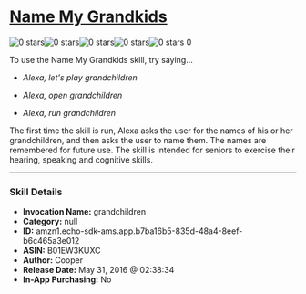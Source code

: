 # [Name My Grandkids](http://alexa.amazon.com/#skills/amzn1.echo-sdk-ams.app.b7ba16b5-835d-48a4-8eef-b6c465a3e012)
![0 stars](../../images/ic_star_border_black_18dp_1x.png)![0 stars](../../images/ic_star_border_black_18dp_1x.png)![0 stars](../../images/ic_star_border_black_18dp_1x.png)![0 stars](../../images/ic_star_border_black_18dp_1x.png)![0 stars](../../images/ic_star_border_black_18dp_1x.png) 0

To use the Name My Grandkids skill, try saying...

* *Alexa, let's play grandchildren*

* *Alexa, open grandchildren*

* *Alexa, run grandchildren*

The first time the skill is run, Alexa asks the user for the names of his or her grandchildren, and then asks the user to name them.  The names are remembered for future use.  The skill is intended for seniors to exercise their hearing, speaking and cognitive skills.

***

### Skill Details

* **Invocation Name:** grandchildren
* **Category:** null
* **ID:** amzn1.echo-sdk-ams.app.b7ba16b5-835d-48a4-8eef-b6c465a3e012
* **ASIN:** B01EW3KUXC
* **Author:** Cooper 
* **Release Date:** May 31, 2016 @ 02:38:34
* **In-App Purchasing:** No
